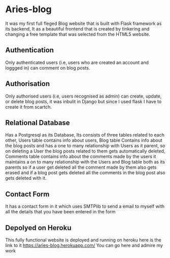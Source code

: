 # Aries-blog
It was my first full fleged Blog website that is built with Flask framework as its backend, It as a beautiful frontend that is created by tinkering and changing a free template that was selected from the HTML5 website.

## Authentication
Only authenticated users (i.e, users who are created an account and loggged in) can comment on blog posts.

## Authorisation
Only authorised users (i.e, users recognised as admin) can create, update, or delete blog posts, it was inbulit in Django but since I used flask I have to create it from scartch.

## Relational Database
Has a Postgresql as its Database, Its consists of three tables related to each other, Users table contains info about users, Blog table Contains info about the blog posts and has a one to many relationship with Users as it parent, so on deleting a User the blog posts related to them gets automatically deleted, Comments table contains info about the comments made by the users it maintains a on to many relationship with the Users and Blog table both as its parents so if a user get deleted all the comment made by them also gets erased and if a blog post gets deleted all the comments in the blog post also gets deleted with it.

## Contact Form
It has a contact form in it which uses SMTPlib to send a email to myself with all the details that you have been entered in the form

## Depolyed on Heroku
This fully functional website is deployed and running on heroku here is the link to it https://aries-blog.herokuapp.com/ You can go here and admire my work
